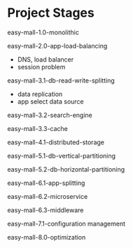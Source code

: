 # Project Stages



easy-mall-1.0-monolithic

easy-mall-2.0-app-load-balancing

- DNS, load balancer
- session problem

easy-mall-3.1-db-read-write-splitting

- data replication
- app select data source

easy-mall-3.2-search-engine

easy-mall-3.3-cache

easy-mall-4.1-distributed-storage

easy-mall-5.1-db-vertical-partitioning

easy-mall-5.2-db-horizontal-partitioning

easy-mall-6.1-app-splitting

easy-mall-6.2-microservice

easy-mall-6.3-middleware

easy-mall-7.1-configuration management

easy-mall-8.0-optimization